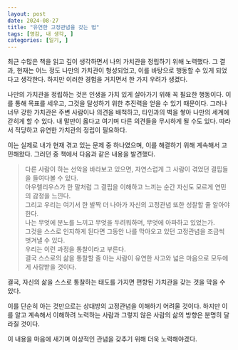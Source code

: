 ```yaml
---
layout: post
date: 2024-08-27
title: "유연한 고정관념을 갖는 법"
tags: [영감, 내 생각, ]
categories: [일기, ]
---
```



최근 수많은 책을 읽고 깊이 생각하면서 나의 가치관을 정립하기 위해 노력했다. 그 결과, 현재는 어느 정도 나만의 가치관이 형성되었고, 이를 바탕으로 행동할 수 있게 되었다고 생각한다. 하지만 이러한 경험을 거치면서 한 가지 우려가 생겼다.


나만의 가치관을 정립하는 것은 인생을 가치 있게 살아가기 위해 꼭 필요한 행동이다. 이를 통해 목표를 세우고, 그것을 달성하기 위한 추진력을 얻을 수 있기 때문이다. 그러나 너무 강한 가치관은 주변 사람이나 의견을 배척하고, 타인과의 벽을 쌓아 나만의 세계에 갇히게 할 수 있다. 내 말만이 옳다고 여기며 다른 의견들을 무시하게 될 수도 있다. 따라서 적당하고 유연한 가치관의 정립이 필요하다.


이는 실제로 내가 현재 겪고 있는 문제 중 하나였으며, 이를 해결하기 위해 계속해서 고민해왔다. 그러던 중 책에서 다음과 같은 내용을 발견했다.


> 다른 사람이 하는 선악을 바라보고 있으면, 자연스럽게 그 사람이 겪었던 결핍들을 들여다볼 수 있다.   
> 아우렐리우스가 한 말처럼 그 결핍을 이해하고 느끼는 순간 자신도 모르게 연민의 감정을 느낀다.   
> 그리고 우리는 여기서 한 발짝 더 나아가 자신의 고정관념 또한 성찰할 줄 알아야한다.   
> 나는 무엇에 분노를 느끼고 무엇을 두려워하며, 무엇에 아파하고 있었는가.   
> 그것을 스스로 인지하게 된다면 그동안 나를 막아오고 있던 고정관념을 조금씩 벗겨낼 수 있다.   
> 우리는 이런 과정을 통찰이라고 부른다.  
> 결국 스스로의 삶을 통찰할 줄 아는 사람이 유연한 사고와 넓은 마음으로 모두에게 사랑받을 것이다.


결국, 자신의 삶을 스스로 통찰하는 태도를 가지면 편향된 가치관을 갖는 것을 막을 수 있다.


이를 단순히 아는 것만으로는 상대방의 고정관념을 이해하기 어려울 것이다. 하지만 이를 알고 계속해서 이해하려 노력하는 사람과 그렇지 않은 사람의 삶의 방향은 분명히 달라질 것이다.


이 내용을 마음에 새기며 이상적인 관념을 갖추기 위해 더욱 노력해야겠다.

